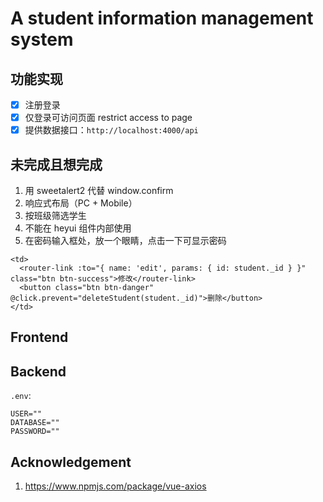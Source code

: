 # A student information management system

## 功能实现

- [x] 注册登录
- [x] 仅登录可访问页面 restrict access to page
- [x] 提供数据接口：`http://localhost:4000/api`

## 未完成且想完成

1. 用 sweetalert2 代替 window.confirm
2. 响应式布局（PC + Mobile）
3. 按班级筛选学生
4. 不能在 heyui 组件内部使用
5. 在密码输入框处，放一个眼睛，点击一下可显示密码

```vue
<td>
  <router-link :to="{ name: 'edit', params: { id: student._id } }" class="btn btn-success">修改</router-link>
  <button class="btn btn-danger" @click.prevent="deleteStudent(student._id)">删除</button>
</td>
```

## Frontend

## Backend

`.env`:

```env
USER=""
DATABASE=""
PASSWORD=""
```

## Acknowledgement

1. https://www.npmjs.com/package/vue-axios
